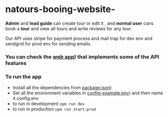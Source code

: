 # natours-booing-website-




**Admin** and **lead guide** can create tour or edit it , and **normal user** cans book a ***tour*** and view all tours
and write reviews for any tour.

Our API uses stripe for payment process and mail trap for dev env and sendgrid for prod env for sending emails.
### You can check the [web app](https://natours-app-feysl.herokuapp.com/)) that implements some of the API features  
### To run the app
- Install all the dependencies from [package.json](https://github.com/abdelrahmanfeysl/Natours-Booking-webSite/blob/main/package.json)) 
- Set all the environment variables in [config-example.env](https://github.com/abdelrahmanfeysl/Natours-Booking-webSite/blob/main/config.env)) and then name it config.env 
- to run in development  `npm run dev`
- to run in production `npm run start:prod`
